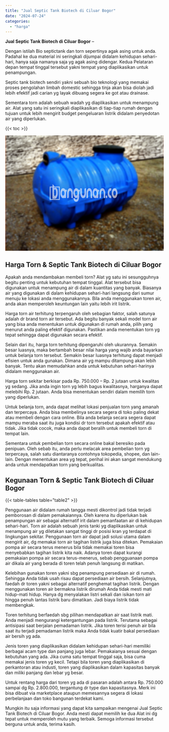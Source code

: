 ```yaml
---
title: "Jual Septic Tank Biotech di Ciluar Bogor"
date: "2024-07-24"
categories: 
  - "harga"
---
```


**Jual Septic Tank Biotech di Ciluar Bogor** –

Dengan istilah Bio septictank dan torn sepertinya agak asing untuk anda. Padahal ke dua material ini seringkali dijumpai didalam kehidupan sehari-hari, hanya saja namanya saja yg agak asing didengar. Kedua Pelataran depan tempat tinggal tersebut yakni tempat yang diaplikasikan untuk penampungan.

Septic tank biotech sendiri yakni sebuah bio teknologi yang memakai proses pengolahan limbah domestic sehingga tinja akan bisa diolah jadi lebih efektif jadi carian yg layak dibuang segera ke got atau drainase.

Sementara torn adalah sebuah wadah yg diaplikasikan untuk menampung air. Alat yang satu ini seringkali diaplikasikan di tiap-tiap rumah dengan tujuan untuk lebih mengirit budget pengeluaran listrik didalam penyedotan air yang diperlukan.

{{< toc >}}

![Jual Septic Tank Biotech di Ciluar Bogor](/images/jual-bio-septictank-08.png)

## Harga Torn & Septic Tank Biotech di Ciluar Bogor

Apakah anda mendambakan membeli torn? Alat yg satu ini sesungguhnya begitu penting untuk kebutuhan tempat tinggal. Alat tersebut bisa digunakan untuk menampung air di dalam kuantitas yang banyak. Biasanya air yang digunakan di dalam kehidupan sehari-hari langsung dari sumur menuju ke lokasi anda menggunakannya. Bila anda menggunakan toren air, anda akan memperoleh keuntungan lain yaitu lebih irit listrik.

Harga torn air terhitung terpengaruh oleh sebagian faktor, salah satunya adalah dr brand torn air tersebut. Ada begitu banyak sekali model torn air yang bisa anda menentukan untuk digunakan di rumah anda, pilih yang menurut anda paling efektif digunakan. Pastikan anda menentukan torn yg tepat sehingga dapat digunakan secara efektif.

Selain dari itu, harga torn terhitung dipengaruhi oleh ukurannya. Semakin besar luasnya, maka bertambah besar nilai harga yang wajib anda bayarkan untuk belanja torn tersebut. Semakin besar luasnya terhitung dapat menjadi efisien untuk anda gunakan. Dimana air yg mampu ditampung akan lebih banyak. Tentu akan memudahkan anda untuk kebutuhan sehari-harinya didalam menggunakan air.

Harga torn sekitar berkisar pada Rp. 750.000 – Rp. 2 jutaan untuk kwalitas yg sedang. Jika anda ingin torn yg lebih bagus kwalitasnya, harganya dapat melebihi Rp. 2 jutaan. Anda bisa menentukan sendiri dalam memilih torn yang diperlukan.

Untuk belanja torn, anda dapat melihat lokasi penjualan torn yang amanah dan terpercaya. Anda bisa membelinya secara segera di toko paling dekat atau membeli dengan cara online. Bila anda belanja secara segera dapat mampu meraba saat itu juga kondisi dr torn tersebut apakah efektif atau tidak. Jika tidak cocok, maka anda dapat beralih untuk membeli torn di tempat lain.

Sementara untuk pembelian torn secara online bakal beresiko pada penipuan. Oleh sebab itu, anda perlu melacak area pembelian torn yg terpercaya, salah satu diantaranya contohnya tokopedia, shopee, dan lain-lain. Dengan menentukan area yg tepat, perihal ini akan sangat mendukung anda untuk mendapatkan torn yang berkualitas.

## Kegunaan Torn & Septic Tank Biotech di Ciluar Bogor

{{< table-tables table="table2" >}}

Penggunaan air didalam rumah tangga mesti dikontrol jadi tidak terjadi pemborosan di dalam pemakaiannya. Oleh karena itu diperlukan bak penampungan air sebagai alternatif irit dalam pemanfaatan air di kehidupan sehari-hari. Torn air adalah sebuah jenis tanki yg diaplikasikan untuk menampung air yg diletakan sangat tinggi dr posisi kran yg terdapat di lingkungan sekitar. Penggunaan torn air dapat jadi solusi utama dalam mengirit air, dg memakai torn air tagihan listrik juga bisa ditekan. Pemakaian pompa air secara terus menerus bila tidak memakai toren bisa menyebabkan tagihan listrik kita naik. Adanya toren dapat kurangi pemakaian pompa air secara terus-menerus, sebab pengguanaan pompa air dikala air yang berada di toren telah penuh langsung di matikan.

Kelebihan gunakan toren yakni sbg penampung persediaan air di rumah. Sehingga Anda tidak usah risau dapat persediaan air bersih. Selanjutnya, faedah dr toren yakni sebagai alternatif penghemat tagihan listrik. Dengan menggunakan toren air bermakna listrik dirumah Anda tidak mesti mati hidup-mati hidup. Hanya dg menyalakan listri sekali dan isikan torn air hingga penuh lantas listrik baru dimatikan. Jadi biaya listrik tidak membengkak.

Toren terhitung berfaedah sbg pilihan mendapatkan air saat listrik mati. Anda menjadi mengurangi ketergantungan pada listrik. Terutama sebagai antisipasi saat berjalan pemadaman listrik. Jika toren terisi penuh air bila saat itu terjadi pemadaman listrik maka Anda tidak kuatir bakal persediaan air bersih yg ada.

Jenis toren yang diaplikasikan didalam kehidupan sehari-hari memiliki berbagai acam type dan panjang juga lebar. Pemakaianya sesuai dengan kebutuhan yang ada. Jika cuma satu tempat tinggal saja, bisa cuma memakai jenis toren yg kecil. Tetapi bila toren yang diaplikasikan di perkantoran atau industi, toren yang diaplikasikan dalam kapasitas banyak dan miliki panjang dan lebar yg besar.

Untuk rentang harga dari toren yg ada di pasaran adalah antara Rp. 750.000 sampai dg Rp. 2.800.000, tergantung dr type dan kapasitasnya. Merk ini bisa dibuat via marketplace ataupun memesannya segera di lokasi perbelanjaan dan toko bangunan terdekat kami.

Mungkin itu saja informasi yang dapat kita sampaikan mengenai Jual Septic Tank Biotech di Ciluar Bogor. Anda mesti dapat memilih ke dua Alat ini dg tepat untuk memperoleh mutu yang terbaik. Semoga informasi tersebut berguna untuk anda, terima kasih.
